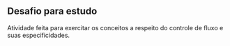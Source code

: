 ## Desafio para estudo

Atividade feita para exercitar os conceitos a respeito do controle de fluxo e suas especificidades.
